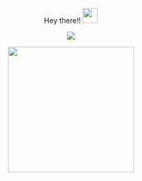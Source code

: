  <p align="center">Hey there!! <img src="https://media.giphy.com/media/hvRJCLFzcasrR4ia7z/giphy.gif" width="30px"> </p>
<!-- Streak -->
<p align="center">
  <a href="https://git.io/streak-stats">
    <img src="https://streak-stats.demolab.com?user=quintonmills&theme=nord&border_radius=4.5&date_format=j%20M%5B%20Y%5D&mode=weekly&card_width=450&card_height=200"/>
  </a>
</p>

<!-- Activity Graph -->
<p align="center">
  <a href="https://git.io/streak-stats">
    <img height=250 src="https://github-readme-activity-graph.vercel.app/graph?username=quintonmills&border_radius=0&custom_title=activity%20graph&hide_title=true&bg_color=2E3440&color=81A1C1&line=88C0D0&point=5E81AC&area_color=D8DEE9&title_color=81A1C1&area=true"/>
  </a> 
</p>
